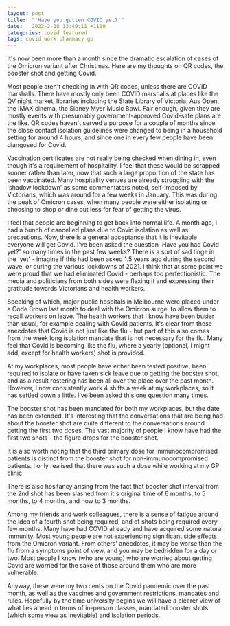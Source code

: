 ```yaml
---
layout: post
title:  "'Have you gotten COVID yet?'"
date:   2022-2-18 13:49:11 +1100
categories: covid featured
tags: covid work pharmacy gp
---
```

It's now been more than a month since the dramatic escalation of cases of the Omicron variant after Christmas. Here are my thoughts on QR codes, the booster shot and getting Covid.

Most people aren't checking in with QR codes, unless there are COVID marshalls. There have mostly only been COVID marshalls at places like the QV night market, libraries including the State Library of Victoria, Aus Open, the IMAX cinema, the Sidney Myer Music Bowl. Fair enough, given they are mostly events with presumably government-approved Covid-safe plans are the like. QR codes haven't served a purpose for a couple of months since the close contact isolation guidelines were changed to being in a household setting for around 4 hours, and since one in every few people have been diangosed for Covid.

Vaccination certificates are not really being checked when dining in, even though it's a requirement of hospitality. I feel that these would be scrapped sooner rather than later, now that such a large proportion of the state has been vaccinated. Many hospitality venues are already struggling with the 'shadow lockdown' as some commentators noted, self-imposed by Victorians, which was around for a few weeks in January. This was during the peak of Omicron cases, when many people were either isolating or choosing to shop or dine out less for fear of getting the virus.

I feel that people are beginning to get back into normal life. A month ago, I had a bunch of cancelled plans due to Covid isolation as well as precautions. Now, there is a general acceptance that it is inevitable everyone will get Covid. I've been asked the question 'Have you had Covid yet?' so many times in the past few weeks? There is a sort of sad tinge in the 'yet' - imagine if this had been asked 1.5 years ago during the second wave, or during the various lockdowns of 2021. I think that at some point we were proud that we had eliminated Covid - perhaps too perfectionistic. The media and politicians from both sides were flexing it and expressing their gratitude towards Victorians and health workers.

Speaking of which, major public hospitals in Melbourne were placed under a Code Brown last month to deal with the Omicron surge, to allow them to recall workers on leave. The health workers that I know have been busier than usual, for example dealing with Covid patients. It's clear from these anecdotes that Covid is not just like the flu - but part of this also comes from the week long isolation mandate that is not necessary for the flu. Many feel that Covid is becoming like the flu, where a yearly (optional, I might add, except for health workers) shot is provided.

At my workplaces, most people have either been tested positive, been required to isolate or have taken sick leave due to getting the booster shot, and as a result rostering has been all over the place over the past month. However, I now consistently work 4 shifts a week at my workplaces, so it has settled down a little. I've been asked this one question many times.

The booster shot has been mandated for both my workplaces, but the date has been extended. It's interesting that the conversations that are being had about the booster shot are quite different to the conversations around getting the first two doses. The vast majority of people I know have had the first two shots - the figure drops for the booster shot.

It is also worth noting that the third primary dose for immunocompromised patients is distinct from the booster shot for non-immunocompromised patients. I only realised that there was such a dose while working at my GP clinic

There is also hesitancy arising from the fact that booster shot interval from the 2nd shot has been slashed from it's original time of 6 months, to 5 months, to 4 months, and now to 3 months.

Among my friends and work colleagues, there is a sense of fatigue around the idea of a fourth shot being required, and of shots being required every few months. Many have had COVID already and have acquired some natural immunity. Most young people are not experiencing significant side effects from the Omicron variant. From others' anecdotes, it may be worse than the flu from a symptoms point of view, and you may be bedridden for a day or two. Most people I know (who are young) who are worried about getting Covid are worried for the sake of those around them who are more vulnerable.

Anyway, these were my two cents on the Covid pandemic over the past month, as well as the vaccines and government restrictions, mandates and rules. Hopefully by the time university begins we will have a clearer view of what lies ahead in terms of in-person classes, mandated booster shots (which some view as inevitable) and isolation periods.
